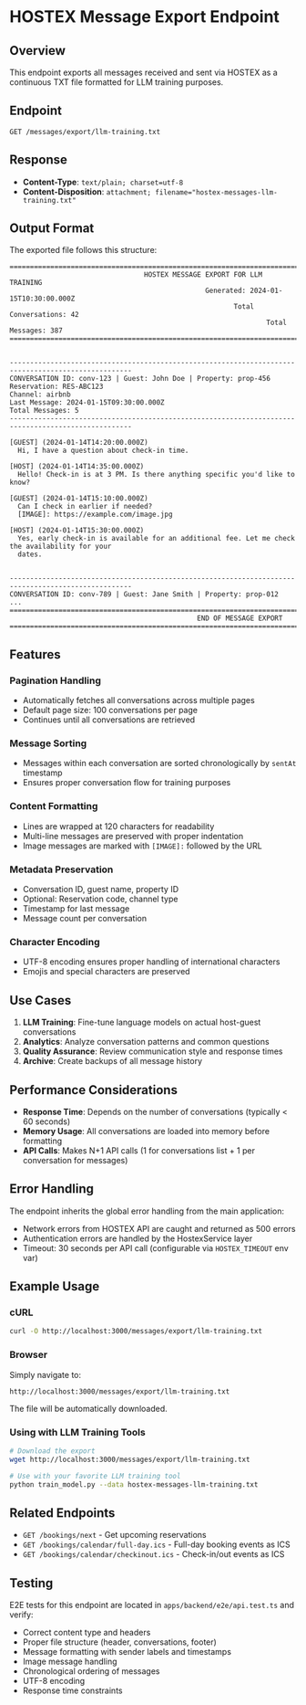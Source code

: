 # HOSTEX Message Export Endpoint

## Overview

This endpoint exports all messages received and sent via HOSTEX as a continuous TXT file formatted for LLM training purposes.

## Endpoint

```
GET /messages/export/llm-training.txt
```

## Response

- **Content-Type**: `text/plain; charset=utf-8`
- **Content-Disposition**: `attachment; filename="hostex-messages-llm-training.txt"`

## Output Format

The exported file follows this structure:

```
====================================================================================================
                                 HOSTEX MESSAGE EXPORT FOR LLM TRAINING
                                                Generated: 2024-01-15T10:30:00.000Z
                                                       Total Conversations: 42
                                                               Total Messages: 387
====================================================================================================


----------------------------------------------------------------------------------------------------
CONVERSATION ID: conv-123 | Guest: John Doe | Property: prop-456
Reservation: RES-ABC123
Channel: airbnb
Last Message: 2024-01-15T09:30:00.000Z
Total Messages: 5
----------------------------------------------------------------------------------------------------

[GUEST] (2024-01-14T14:20:00.000Z)
  Hi, I have a question about check-in time.

[HOST] (2024-01-14T14:35:00.000Z)
  Hello! Check-in is at 3 PM. Is there anything specific you'd like to know?

[GUEST] (2024-01-14T15:10:00.000Z)
  Can I check in earlier if needed?
  [IMAGE]: https://example.com/image.jpg

[HOST] (2024-01-14T15:30:00.000Z)
  Yes, early check-in is available for an additional fee. Let me check the availability for your
  dates.


----------------------------------------------------------------------------------------------------
CONVERSATION ID: conv-789 | Guest: Jane Smith | Property: prop-012
...
====================================================================================================
                                              END OF MESSAGE EXPORT
====================================================================================================
```

## Features

### Pagination Handling
- Automatically fetches all conversations across multiple pages
- Default page size: 100 conversations per page
- Continues until all conversations are retrieved

### Message Sorting
- Messages within each conversation are sorted chronologically by `sentAt` timestamp
- Ensures proper conversation flow for training purposes

### Content Formatting
- Lines are wrapped at 120 characters for readability
- Multi-line messages are preserved with proper indentation
- Image messages are marked with `[IMAGE]:` followed by the URL

### Metadata Preservation
- Conversation ID, guest name, property ID
- Optional: Reservation code, channel type
- Timestamp for last message
- Message count per conversation

### Character Encoding
- UTF-8 encoding ensures proper handling of international characters
- Emojis and special characters are preserved

## Use Cases

1. **LLM Training**: Fine-tune language models on actual host-guest conversations
2. **Analytics**: Analyze conversation patterns and common questions
3. **Quality Assurance**: Review communication style and response times
4. **Archive**: Create backups of all message history

## Performance Considerations

- **Response Time**: Depends on the number of conversations (typically < 60 seconds)
- **Memory Usage**: All conversations are loaded into memory before formatting
- **API Calls**: Makes N+1 API calls (1 for conversations list + 1 per conversation for messages)

## Error Handling

The endpoint inherits the global error handling from the main application:
- Network errors from HOSTEX API are caught and returned as 500 errors
- Authentication errors are handled by the HostexService layer
- Timeout: 30 seconds per API call (configurable via `HOSTEX_TIMEOUT` env var)

## Example Usage

### cURL
```bash
curl -O http://localhost:3000/messages/export/llm-training.txt
```

### Browser
Simply navigate to:
```
http://localhost:3000/messages/export/llm-training.txt
```

The file will be automatically downloaded.

### Using with LLM Training Tools

```bash
# Download the export
wget http://localhost:3000/messages/export/llm-training.txt

# Use with your favorite LLM training tool
python train_model.py --data hostex-messages-llm-training.txt
```

## Related Endpoints

- `GET /bookings/next` - Get upcoming reservations
- `GET /bookings/calendar/full-day.ics` - Full-day booking events as ICS
- `GET /bookings/calendar/checkinout.ics` - Check-in/out events as ICS

## Testing

E2E tests for this endpoint are located in `apps/backend/e2e/api.test.ts` and verify:
- Correct content type and headers
- Proper file structure (header, conversations, footer)
- Message formatting with sender labels and timestamps
- Image message handling
- Chronological ordering of messages
- UTF-8 encoding
- Response time constraints
